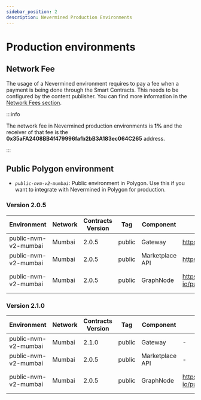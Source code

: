 ```yaml
---
sidebar_position: 2
description: Nevermined Production Environments
---
```


# Production environments

## Network Fee

The usage of a Nevermined environment requires to pay a fee when a payment is being done through the Smart Contracts. This needs to be configured by the content publisher. You can find more information in the [Network Fees section](network-fees.mdx).

:::info

The network fee in Nevermined production environments is **1%** and the receiver of that fee is the **0x35aFA2408BB4f479996fafb2bB3A183ec064C265** address.

:::

## Public Polygon environment

- *`public-nvm-v2-mumbai`*: Public environment in Polygon. Use this if you want to integrate with Nevermined in Polygon for production.

### Version 2.0.5

| Environment | Network | Contracts Version | Tag | Component | URL | Comments |
|-------------|---------|-------------------|-----|-----------|-----|----------|
| public-nvm-v2-mumbai | Mumbai | 2.0.5 | public | Gateway | https://gateway.public.nevermined.rocks | |
| public-nvm-v2-mumbai | Mumbai | 2.0.5 | public | Marketplace API | https://marketplace-api.public.nevermined.rocks | |
| public-nvm-v2-mumbai | Mumbai | 2.0.5 | public | GraphNode | https://api.thegraph.com/subgraphs/name/nevermined-io/public | Use with sdk >= 0.21.0 |


### Version 2.1.0

| Environment | Network | Contracts Version | Tag | Component | URL | Comments |
|-------------|---------|-------------------|-----|-----------|-----|----------|
| public-nvm-v2-mumbai | Mumbai | 2.1.0 | public | Gateway | - | |
| public-nvm-v2-mumbai | Mumbai | 2.0.5 | public | Marketplace API | - | |
| public-nvm-v2-mumbai | Mumbai | 2.0.5 | public | GraphNode | https://api.thegraph.com/subgraphs/name/nevermined-io/public | Use with sdk >= 0.21.0 |
